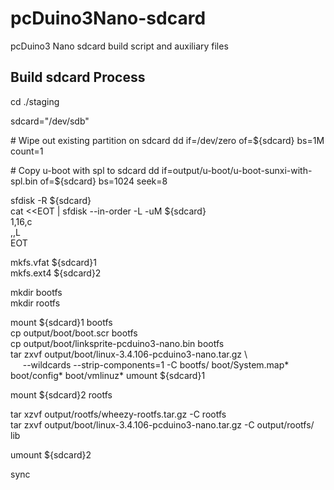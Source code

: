 # pcDuino3Nano-sdcard

pcDuino3 Nano sdcard build script and auxiliary files

Build sdcard Process
--------------------
cd ./staging

sdcard="/dev/sdb"

\# Wipe out existing partition on sdcard
dd if=/dev/zero of=${sdcard} bs=1M count=1

\# Copy u-boot with spl to sdcard
dd if=output/u-boot/u-boot-sunxi-with-spl.bin of=${sdcard} bs=1024 seek=8

sfdisk -R ${sdcard}  
cat <<EOT | sfdisk --in-order -L -uM ${sdcard}  
1,16,c  
,,L  
EOT  

mkfs.vfat ${sdcard}1  
mkfs.ext4 ${sdcard}2  

mkdir bootfs  
mkdir rootfs  

mount ${sdcard}1 bootfs  
cp output/boot/boot.scr bootfs  
cp output/boot/linksprite-pcduino3-nano.bin bootfs  
tar zxvf output/boot/linux-3.4.106-pcduino3-nano.tar.gz \\  
&nbsp;&nbsp;&nbsp;&nbsp; --wildcards --strip-components=1 -C bootfs/ boot/System.map* boot/config* boot/vmlinuz*
umount ${sdcard}1

mount ${sdcard}2 rootfs

tar xzvf output/rootfs/wheezy-rootfs.tar.gz -C rootfs  
tar zxvf output/boot/linux-3.4.106-pcduino3-nano.tar.gz -C output/rootfs/ lib  

umount ${sdcard}2

sync
